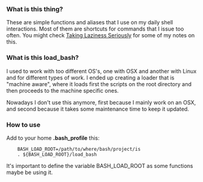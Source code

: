 ### What is this thing?

These are simple functions and aliases that I use on my daily shell
interactions. Most of them are shortcuts for commands that I issue too often.
You might check [Taking Laziness
Seriously](http://marcovaltas.com/2011/03/28/taking-laziness-seriously.html)
for some of my notes on this.

### What is this __load_bash__?

I used to work with too different OS's, one with OSX and another with Linux and
for different types of work. I ended up creating a loader that is "machine
aware", where it loads first the scripts on the root directory and then proceeds
to the machine specific ones. 

Nowadays I don't use this anymore, first because I mainly work on an OSX, and
second because it takes some maintenance time to keep it updated.

### How to use

Add to your home __.bash_profile__ this:

		BASH_LOAD_ROOT=/path/to/where/bash/project/is
		. ${BASH_LOAD_ROOT}/load_bash

It's important to define the variable BASH_LOAD_ROOT as some functions maybe be
using it.
